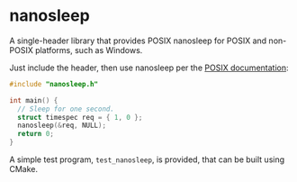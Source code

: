 # nanosleep
A single-header library that provides POSIX nanosleep for POSIX and non-POSIX platforms, such as Windows.

Just include the header, then use nanosleep per the [POSIX documentation](https://pubs.opengroup.org/onlinepubs/9699919799/functions/nanosleep.html):

```c
#include "nanosleep.h"

int main() {
  // Sleep for one second.
  struct timespec req = { 1, 0 };
  nanosleep(&req, NULL);
  return 0;
}
```

A simple test program, `test_nanosleep`, is provided, that can be built using CMake.
